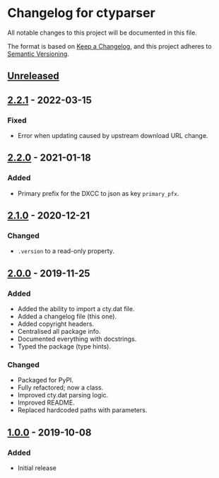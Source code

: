 # Changelog for ctyparser
All notable changes to this project will be documented in this file.

The format is based on [Keep a Changelog](https://keepachangelog.com/en/1.0.0/),
and this project adheres to [Semantic Versioning](https://semver.org/spec/v2.0.0.html).

## [Unreleased]


## [2.2.1] - 2022-03-15
### Fixed
- Error when updating caused by upstream download URL change.


## [2.2.0] - 2021-01-18
### Added
- Primary prefix for the DXCC to json as key `primary_pfx`.


## [2.1.0] - 2020-12-21
### Changed
- `.version` to a read-only property.


## [2.0.0] - 2019-11-25
### Added
- Added the ability to import a cty.dat file.
- Added a changelog file (this one).
- Added copyright headers.
- Centralised all package info.
- Documented everything with docstrings.
- Typed the package (type hints).
### Changed
- Packaged for PyPI.
- Fully refactored; now a class.
- Improved cty.dat parsing logic.
- Improved README.
- Replaced hardcoded paths with parameters.

## [1.0.0] - 2019-10-08
### Added
- Initial release

[Unreleased]: https://github.com/miaowware/ctyparser/compare/v2.2.1...HEAD
[2.2.1]: https://github.com/miaowware/ctyparser/releases/tag/v2.2.1
[2.2.0]: https://github.com/miaowware/ctyparser/releases/tag/v2.2.0
[2.1.0]: https://github.com/miaowware/ctyparser/releases/tag/v2.1.0
[2.0.0]: https://github.com/miaowware/ctyparser/releases/tag/v2.0.0
[1.0.0]: https://github.com/miaowware/ctyparser/releases/tag/v1.0.0
